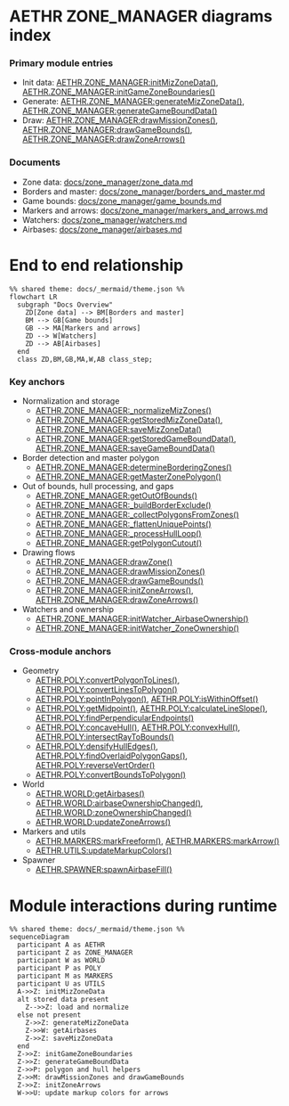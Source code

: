 # AETHR ZONE_MANAGER diagrams index

### Primary module entries
- Init data: [AETHR.ZONE_MANAGER:initMizZoneData()](../../dev/ZONE_MANAGER.lua:122), [AETHR.ZONE_MANAGER:initGameZoneBoundaries()](../../dev/ZONE_MANAGER.lua:860)
- Generate: [AETHR.ZONE_MANAGER:generateMizZoneData()](../../dev/ZONE_MANAGER.lua:205), [AETHR.ZONE_MANAGER:generateGameBoundData()](../../dev/ZONE_MANAGER.lua:895)
- Draw: [AETHR.ZONE_MANAGER:drawMissionZones()](../../dev/ZONE_MANAGER.lua:980), [AETHR.ZONE_MANAGER:drawGameBounds()](../../dev/ZONE_MANAGER.lua:931), [AETHR.ZONE_MANAGER:drawZoneArrows()](../../dev/ZONE_MANAGER.lua:1025)

### Documents
- Zone data: [docs/zone_manager/zone_data.md](docs/zone_manager/zone_data.md)
- Borders and master: [docs/zone_manager/borders_and_master.md](docs/zone_manager/borders_and_master.md)
- Game bounds: [docs/zone_manager/game_bounds.md](docs/zone_manager/game_bounds.md)
- Markers and arrows: [docs/zone_manager/markers_and_arrows.md](docs/zone_manager/markers_and_arrows.md)
- Watchers: [docs/zone_manager/watchers.md](docs/zone_manager/watchers.md)
- Airbases: [docs/zone_manager/airbases.md](docs/zone_manager/airbases.md)

# End to end relationship

```mermaid
%% shared theme: docs/_mermaid/theme.json %%
flowchart LR
  subgraph "Docs Overview"
    ZD[Zone data] --> BM[Borders and master]
    BM --> GB[Game bounds]
    GB --> MA[Markers and arrows]
    ZD --> W[Watchers]
    ZD --> AB[Airbases]
  end
  class ZD,BM,GB,MA,W,AB class_step;
```

### Key anchors
- Normalization and storage
  - [AETHR.ZONE_MANAGER:_normalizeMizZones()](../../dev/ZONE_MANAGER.lua:53)
  - [AETHR.ZONE_MANAGER:getStoredMizZoneData()](../../dev/ZONE_MANAGER.lua:141), [AETHR.ZONE_MANAGER:saveMizZoneData()](../../dev/ZONE_MANAGER.lua:152)
  - [AETHR.ZONE_MANAGER:getStoredGameBoundData()](../../dev/ZONE_MANAGER.lua:874), [AETHR.ZONE_MANAGER:saveGameBoundData()](../../dev/ZONE_MANAGER.lua:885)
- Border detection and master polygon
  - [AETHR.ZONE_MANAGER:determineBorderingZones()](../../dev/ZONE_MANAGER.lua:232)
  - [AETHR.ZONE_MANAGER:getMasterZonePolygon()](../../dev/ZONE_MANAGER.lua:520)
- Out of bounds, hull processing, and gaps
  - [AETHR.ZONE_MANAGER:getOutOfBounds()](../../dev/ZONE_MANAGER.lua:799)
  - [AETHR.ZONE_MANAGER:_buildBorderExclude()](../../dev/ZONE_MANAGER.lua:356)
  - [AETHR.ZONE_MANAGER:_collectPolygonsFromZones()](../../dev/ZONE_MANAGER.lua:385)
  - [AETHR.ZONE_MANAGER:_flattenUniquePoints()](../../dev/ZONE_MANAGER.lua:410)
  - [AETHR.ZONE_MANAGER:_processHullLoop()](../../dev/ZONE_MANAGER.lua:449)
  - [AETHR.ZONE_MANAGER:getPolygonCutout()](../../dev/ZONE_MANAGER.lua:566)
- Drawing flows
  - [AETHR.ZONE_MANAGER:drawZone()](../../dev/ZONE_MANAGER.lua:329)
  - [AETHR.ZONE_MANAGER:drawMissionZones()](../../dev/ZONE_MANAGER.lua:980)
  - [AETHR.ZONE_MANAGER:drawGameBounds()](../../dev/ZONE_MANAGER.lua:931)
  - [AETHR.ZONE_MANAGER:initZoneArrows()](../../dev/ZONE_MANAGER.lua:1075), [AETHR.ZONE_MANAGER:drawZoneArrows()](../../dev/ZONE_MANAGER.lua:1025)
- Watchers and ownership
  - [AETHR.ZONE_MANAGER:initWatcher_AirbaseOwnership()](../../dev/ZONE_MANAGER.lua:1103)
  - [AETHR.ZONE_MANAGER:initWatcher_ZoneOwnership()](../../dev/ZONE_MANAGER.lua:1113)

### Cross-module anchors
- Geometry
  - [AETHR.POLY:convertPolygonToLines()](../../dev/POLY.lua:737), [AETHR.POLY:convertLinesToPolygon()](../../dev/POLY.lua:582)
  - [AETHR.POLY:pointInPolygon()](../../dev/POLY.lua:66), [AETHR.POLY:isWithinOffset()](../../dev/POLY.lua:1106)
  - [AETHR.POLY:getMidpoint()](../../dev/POLY.lua:1171), [AETHR.POLY:calculateLineSlope()](../../dev/POLY.lua:1186), [AETHR.POLY:findPerpendicularEndpoints()](../../dev/POLY.lua:1218)
  - [AETHR.POLY:concaveHull()](../../dev/POLY.lua:1309), [AETHR.POLY:convexHull()](../../dev/POLY.lua:1461), [AETHR.POLY:intersectRayToBounds()](../../dev/POLY.lua:1491)
  - [AETHR.POLY:densifyHullEdges()](../../dev/POLY.lua:1556), [AETHR.POLY:findOverlaidPolygonGaps()](../../dev/POLY.lua:1618), [AETHR.POLY:reverseVertOrder()](../../dev/POLY.lua:1761)
  - [AETHR.POLY:convertBoundsToPolygon()](../../dev/POLY.lua:1039)
- World
  - [AETHR.WORLD:getAirbases()](../../dev/WORLD.lua:428)
  - [AETHR.WORLD:airbaseOwnershipChanged()](../../dev/WORLD.lua:970), [AETHR.WORLD:zoneOwnershipChanged()](../../dev/WORLD.lua:1006)
  - [AETHR.WORLD:updateZoneArrows()](../../dev/WORLD.lua:730)
- Markers and utils
  - [AETHR.MARKERS:markFreeform()](../../dev/MARKERS.lua:43), [AETHR.MARKERS:markArrow()](../../dev/MARKERS.lua:138)
  - [AETHR.UTILS:updateMarkupColors()](../../dev/UTILS.lua:188)
- Spawner
  - [AETHR.SPAWNER:spawnAirbaseFill()](../../dev/SPAWNER.lua:2169)

# Module interactions during runtime

```mermaid
%% shared theme: docs/_mermaid/theme.json %%
sequenceDiagram
  participant A as AETHR
  participant Z as ZONE_MANAGER
  participant W as WORLD
  participant P as POLY
  participant M as MARKERS
  participant U as UTILS
  A->>Z: initMizZoneData
  alt stored data present
    Z-->>Z: load and normalize
  else not present
    Z->>Z: generateMizZoneData
    Z->>W: getAirbases
    Z->>Z: saveMizZoneData
  end
  Z->>Z: initGameZoneBoundaries
  Z->>Z: generateGameBoundData
  Z->>P: polygon and hull helpers
  Z->>M: drawMissionZones and drawGameBounds
  Z->>Z: initZoneArrows
  W->>U: update markup colors for arrows
```